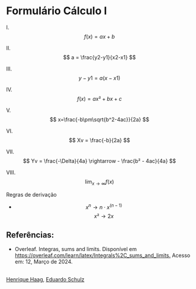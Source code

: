 # Formulário Cálculo I

I. $$ f(x) = ax + b $$

II. $$ a = \frac{y2-y1}{x2-x1} $$

III. $$ y - y1 = a(x - x1) $$

IV. $$ f(x) = ax² + bx + c $$

V. $$ x=\frac{-b\pm\sqrt{b^2-4ac}}{2a} $$

VI. $$ Xv = \frac{-b}{2a} $$

VII. $$ Yv = \frac{-\Delta}{4a} \rightarrow - \frac{b² - 4ac}{4a} $$

VIII. $$\lim_{x \to \infty} f(x)  $$

Regras de derivação

* $$ x^n \rightarrow n\cdot x^{\left(n-1\right)}$$
$$ x² \rightarrow 2x $$


## Referências:
* Overleaf. Integras, sums and limits. Disponível em <https://overleaf.com/learn/latex/Integrals%2C_sums_and_limits.> Acesso em: 12, Março de 2024.

<br>
<span class='git-page-authors'>
<a href='https://github.com/GalegoSonolento'>Henrique Haag</a>,
<a href='https://github.com/eduardoschulz'>Eduardo Schulz</a>
</span>


